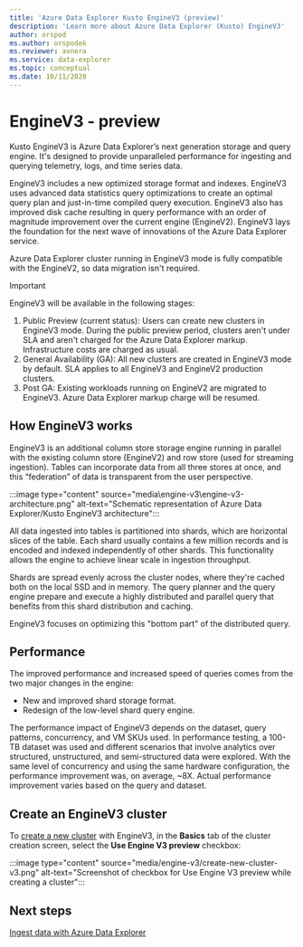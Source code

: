 ```yaml
---
title: 'Azure Data Explorer Kusto EngineV3 (preview)'
description: 'Learn more about Azure Data Explorer (Kusto) EngineV3'
author: orspod
ms.author: orspodek
ms.reviewer: avnera
ms.service: data-explorer
ms.topic: conceptual
ms.date: 10/11/2020
---
```

# EngineV3 - preview

Kusto EngineV3 is Azure Data Explorer’s next generation storage and query engine. It's designed to provide unparalleled performance for ingesting and querying telemetry, logs, and time series data.

EngineV3 includes a new optimized storage format and indexes. EngineV3 uses advanced data statistics query optimizations to create an optimal query plan and just-in-time compiled query execution. EngineV3 also has improved disk cache resulting in query performance with an order of magnitude improvement over the current engine (EngineV2). EngineV3 lays the foundation for the next wave of innovations of the Azure Data Explorer service.

Azure Data Explorer cluster running in EngineV3 mode is fully compatible with the EngineV2, so data migration isn't required.

> [!IMPORTANT]
> EngineV3 will be available in the following stages:
>
> 1. Public Preview (current status): Users can create new clusters in EngineV3 mode. During the public preview period, clusters aren't under SLA and aren't charged for the Azure Data Explorer markup. Infrastructure costs are charged as usual.
> 1. General Availability (GA): All new clusters are created in EngineV3 mode by default. SLA applies to all EngineV3 and EngineV2 production clusters.
> 1. Post GA: Existing workloads running on EngineV2 are migrated to EngineV3. Azure Data Explorer markup charge will be resumed.

## How EngineV3 works

EngineV3 is an additional column store storage engine running in parallel with the existing column store (EngineV2) and row store (used for streaming ingestion). Tables can incorporate data from all three stores at once, and this “federation” of data is transparent from the user perspective.

:::image type="content" source="media\engine-v3\engine-v3-architecture.png" alt-text="Schematic representation of Azure Data Explorer/Kusto EngineV3 architecture":::

All data ingested into tables is partitioned into shards, which are horizontal slices of the table. Each shard usually contains a few million records and is encoded and indexed independently of other shards. This functionality allows the engine to achieve linear scale in ingestion throughput.

Shards are spread evenly across the cluster nodes, where they're cached both on the local SSD and in memory. The query planner and the query engine prepare and execute a highly distributed and parallel query that benefits from this shard distribution and caching.

EngineV3 focuses on optimizing this "bottom part" of the distributed query.

## Performance

The improved performance and increased speed of queries comes from the two major changes in the engine:

* New and improved shard storage format.
* Redesign of the low-level shard query engine.

The performance impact of EngineV3 depends on the dataset, query patterns, concurrency, and VM SKUs used. In performance testing, a 100-TB dataset was used and different scenarios that involve analytics over structured, unstructured, and semi-structured data were explored. With the same level of concurrency and using the same hardware configuration, the performance improvement was, on average, ~8X. Actual performance improvement varies based on the query and dataset.

## Create an EngineV3 cluster

To [create a new cluster](create-cluster-database-portal.md) with EngineV3, in the **Basics** tab of the cluster creation screen, select the **Use Engine V3 preview** checkbox:

:::image type="content" source="media/engine-v3/create-new-cluster-v3.png" alt-text="Screenshot of checkbox for Use Engine V3 preview while creating a cluster":::

## Next steps

[Ingest data with Azure Data Explorer](ingest-data-overview.md)
